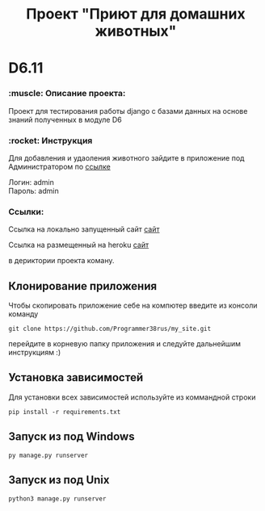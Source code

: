 <h1 align="center">Проект "Приют для домашних животных"</h1> 



<h1>D6.11</h1>
<h3>:muscle: Описание проекта:</h3>

<p>Проект для тестирования работы django с базами данных на основе знаний полученных в модуле D6</p>

<h3>:rocket: Инструкция</h3>

<p>Для добавления и удаоления животного зайдите в приложение под Администратором по <a href="http://127.0.0.1:8000/admin">ссылке</a></p>
<p>Логин: admin <br>Пароль: admin</p>

<h3>Cсылки:</h3>

Ссылка на локально запущенный сайт 
<a href="http://127.0.0.1:8000/">сайт</a> 

Ссылка на размещенный на heroku 
<a href="https://animaltohouse.herokuapp.com/">сайт</a> 



в дериктории проекта коману.
## Клонирование приложения
<p>Чтобы скопировать приложение себе на компютер введите из консоли команду</p>

```
git clone https://github.com/Programmer38rus/my_site.git
```
перейдите в корневую папку приложения и следуйте дальнейшим инструкциям :)

## Установка зависимостей

Для установки всех зависимостей используйте из коммандной строки
```
pip install -r requirements.txt
```

## Запуск из под Windows
```
py manage.py runserver
```

## Запуск из под Unix 
```
python3 manage.py runserver
```
